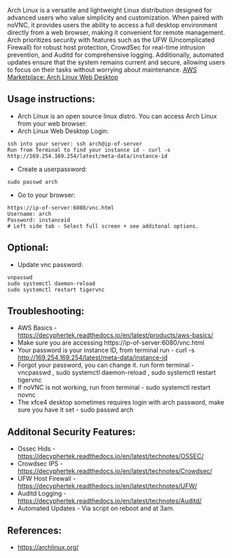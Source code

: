 Arch Linux is a versatile and lightweight Linux distribution designed for advanced users who value simplicity and customization. When paired with noVNC, it provides users the ability to access a full desktop environment directly from a web browser, making it convenient for remote management. Arch prioritizes security with features such as the UFW (Uncomplicated Firewall) for robust host protection, CrowdSec for real-time intrusion prevention, and Auditd for comprehensive logging. Additionally, automated updates ensure that the system remains current and secure, allowing users to focus on their tasks without worrying about maintenance. [AWS Marketplace: Arch Linux Web Desktop ](https://aws.amazon.com/marketplace/pp/prodview-m33yk2ncmkkea?sr=0-1&ref_=beagle&applicationId=AWSMPContessa)


Usage instructions:
---------------------
* Arch Linux is an open source linux distro. You can access Arch Linux from your web browser.
* Arch Linux Web Desktop Login:
```
ssh into your server: ssh arch@ip-of-server
Run from Terminal to find your instance id - curl -s http://169.254.169.254/latest/meta-data/instance-id 
```
* Create a userpassword:
```
sudo passwd arch
```
* Go to your browser:
```
https://ip-of-server:6080/vnc.html 
Username: arch
Password: instanceid
# Left side tab - Select full screen + see additonal options.
```
Optional:
-----------
* Update vnc password: 
```
vnpasswd 
sudo systemctl daemon-reload 
sudo systemctl restart tigervnc
```

Troubleshooting:
----------------
* AWS Basics - https://decyphertek.readthedocs.io/en/latest/products/aws-basics/ 
* Make sure you are accessing https://ip-of-server:6080/vnc.html 
* Your password is your instance ID, from terminal run - curl -s http://169.254.169.254/latest/meta-data/instance-id 
* Forgot your password, you can change it. run form terminal - vncpasswd , sudo systemctl daemon-reload , sudo systemctl restart tigervnc
* If noVNC is not working, run from terminal - sudo systemctl restart novnc
* The xfce4 desktop sometimes requires login with arch password, make sure you have it set - sudo passwd arch

Additonal Security Features:
----------------------------
* Ossec Hids - https://decyphertek.readthedocs.io/en/latest/technotes/OSSEC/ 
* Crowdsec IPS - https://decyphertek.readthedocs.io/en/latest/technotes/Crowdsec/ 
* UFW Host Firewall - https://decyphertek.readthedocs.io/en/latest/technotes/UFW/ 
* Auditd Logging - https://decyphertek.readthedocs.io/en/latest/technotes/Auditd/ 
* Automated Updates - Via script on reboot and at 3am.

References:
-------------
* https://archlinux.org/ 
